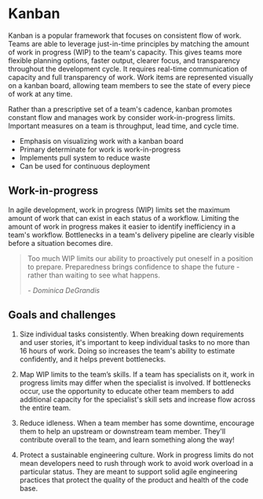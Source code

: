# Kanban

Kanban is a popular framework that focuses on consistent flow of work. Teams are able to leverage just-in-time principles by matching the amount of work in progress (WIP) to the team's capacity. This gives teams more flexible planning options, faster output, clearer focus, and transparency throughout the development cycle. It requires real-time communication of capacity and full transparency of work. Work items are represented visually on a kanban board, allowing team members to see the state of every piece of work at any time.

Rather than a prescriptive set of a team's cadence, kanban promotes constant flow and manages work by consider work-in-progress limits. Important measures on a team is throughput, lead time, and cycle time.

- Emphasis on visualizing work with a kanban board
- Primary determinate for work is work-in-progress
- Implements pull system to reduce waste
- Can be used for continuous deployment

## Work-in-progress

In agile development, work in progress (WIP) limits set the maximum amount of work that can exist in each status of a workflow. Limiting the amount of work in progress makes it easier to identify inefficiency in a team's workflow. Bottlenecks in a team's delivery pipeline are clearly visible before a situation becomes dire.

> Too much WIP limits our ability to proactively put oneself in a position to prepare. Preparedness brings confidence to shape the future - rather than waiting to see what happens.
>
> _- Dominica DeGrandis_

## Goals and challenges

1. Size individual tasks consistently. When breaking down requirements and user stories, it's important to keep individual tasks to no more than 16 hours of work. Doing so increases the team's ability to estimate confidently, and it helps prevent bottlenecks.

2. Map WIP limits to the team’s skills. If a team has specialists on it, work in progress limits may differ when the specialist is involved. If bottlenecks occur, use the opportunity to educate other team members to add additional capacity for the specialist's skill sets and increase flow across the entire team.

3. Reduce idleness. When a team member has some downtime, encourage them to help an upstream or downstream team member. They'll contribute overall to the team, and learn something along the way!

4. Protect a sustainable engineering culture. Work in progress limits do not mean developers need to rush through work to avoid work overload in a particular status. They are meant to support solid agile engineering practices that protect the quality of the product and health of the code base.
